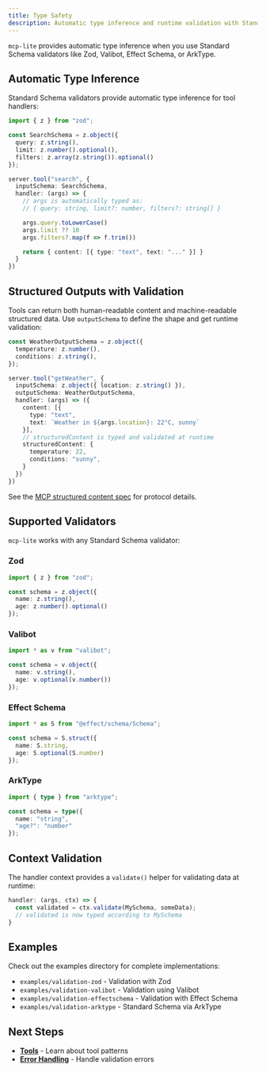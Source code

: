 ```yaml
---
title: Type Safety
description: Automatic type inference and runtime validation with Standard Schema
---
```


`mcp-lite` provides automatic type inference when you use Standard Schema validators like Zod, Valibot, Effect Schema, or ArkType.

## Automatic Type Inference

Standard Schema validators provide automatic type inference for tool handlers:

```typescript
import { z } from "zod";

const SearchSchema = z.object({
  query: z.string(),
  limit: z.number().optional(),
  filters: z.array(z.string()).optional()
});

server.tool("search", {
  inputSchema: SearchSchema,
  handler: (args) => {
    // args is automatically typed as:
    // { query: string, limit?: number, filters?: string[] }

    args.query.toLowerCase()
    args.limit ?? 10
    args.filters?.map(f => f.trim())

    return { content: [{ type: "text", text: "..." }] }
  }
})
```

## Structured Outputs with Validation

Tools can return both human-readable content and machine-readable structured data. Use `outputSchema` to define the shape and get runtime validation:

```typescript
const WeatherOutputSchema = z.object({
  temperature: z.number(),
  conditions: z.string(),
});

server.tool("getWeather", {
  inputSchema: z.object({ location: z.string() }),
  outputSchema: WeatherOutputSchema,
  handler: (args) => ({
    content: [{
      type: "text",
      text: `Weather in ${args.location}: 22°C, sunny`
    }],
    // structuredContent is typed and validated at runtime
    structuredContent: {
      temperature: 22,
      conditions: "sunny",
    }
  })
})
```

See the [MCP structured content spec](https://modelcontextprotocol.io/specification/2025-06-18/server/tools#structured-content) for protocol details.

## Supported Validators

`mcp-lite` works with any Standard Schema validator:

### Zod

```typescript
import { z } from "zod";

const schema = z.object({
  name: z.string(),
  age: z.number().optional()
});
```

### Valibot

```typescript
import * as v from "valibot";

const schema = v.object({
  name: v.string(),
  age: v.optional(v.number())
});
```

### Effect Schema

```typescript
import * as S from "@effect/schema/Schema";

const schema = S.struct({
  name: S.string,
  age: S.optional(S.number)
});
```

### ArkType

```typescript
import { type } from "arktype";

const schema = type({
  name: "string",
  "age?": "number"
});
```

## Context Validation

The handler context provides a `validate()` helper for validating data at runtime:

```typescript
handler: (args, ctx) => {
  const validated = ctx.validate(MySchema, someData);
  // validated is now typed according to MySchema
}
```

## Examples

Check out the examples directory for complete implementations:

- `examples/validation-zod` - Validation with Zod
- `examples/validation-valibot` - Validation using Valibot
- `examples/validation-effectschema` - Validation with Effect Schema
- `examples/validation-arktype` - Standard Schema via ArkType

## Next Steps

- [**Tools**](/mcp-lite/core-concepts/tools) - Learn about tool patterns
- [**Error Handling**](/mcp-lite/features/error-handling) - Handle validation errors
